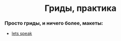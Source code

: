 <h1 align="center">Гриды, практика</h1>

### Просто гриды, и ничего более, макеты:
- [lets speak](/lets-speak/index.html)